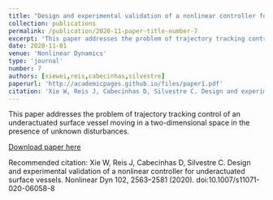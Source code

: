 ```yaml
---
title: "Design and experimental validation of a nonlinear controller for underactuated surface vessels"
collection: publications
permalink: /publication/2020-11-paper-title-number-7
excerpt: 'This paper addresses the problem of trajectory tracking control of an underactuated surface vessel moving in a two-dimensional space in the presence of unknown disturbances.'
date: 2020-11-01
venue: 'Nonlinear Dynamics'
type: 'journal'
number: 7
authors: [xiewei,reis,cabecinhas,silvestre]
paperurl: 'http://academicpages.github.io/files/paper1.pdf'
citation: 'Xie W, Reis J, Cabecinhas D, Silvestre C. Design and experimental validation of a nonlinear controller for underactuated surface vessels. Nonlinear Dyn 102, 2563–2581 (2020). doi:10.1007/s11071-020-06058-8'
---
```

This paper addresses the problem of trajectory tracking control of an underactuated surface vessel moving in a two-dimensional space in the presence of unknown disturbances.

[Download paper here](http://academicpages.github.io/files/paper1.pdf)

Recommended citation: Xie W, Reis J, Cabecinhas D, Silvestre C. Design and experimental validation of a nonlinear controller for underactuated surface vessels. Nonlinear Dyn 102, 2563–2581 (2020). doi:10.1007/s11071-020-06058-8
